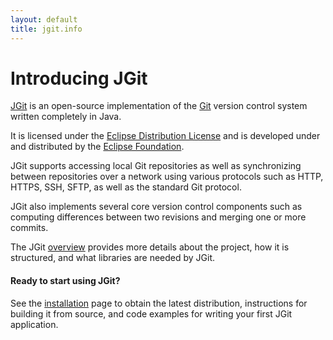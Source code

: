 ```yaml
---
layout: default
title: jgit.info
---
```


# Introducing JGit

[JGit](http://eclipse.org/jgit/) is an open-source implementation of the
[Git](http://git-scm.com/) version control system written completely in Java.

It is licensed under the [Eclipse Distribution License](http://www.eclipse.org/org/documents/edl-v10.php)
and is developed under and distributed by the [Eclipse Foundation](http://eclipse.org/).

JGit supports accessing local Git repositories as well as synchronizing between 
repositories over a network using various protocols such as HTTP, HTTPS, SSH, SFTP,
as well as the standard Git protocol.

JGit also implements several core version control components such as computing
differences between two revisions and merging one or more commits.

The JGit [overview](overview.html) provides more details about the project,
how it is structured, and what libraries are needed by JGit.

#### Ready to start using JGit?

See the [installation](installation.html) page
to obtain the latest distribution, instructions for building it from source,
and code examples for writing your first JGit application.


